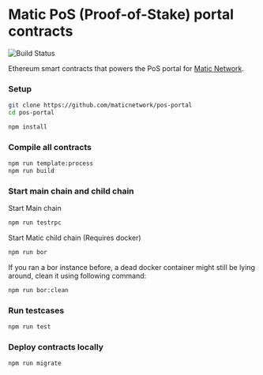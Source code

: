 # Matic PoS (Proof-of-Stake) portal contracts

![Build Status](https://github.com/maticnetwork/pos-portal/workflows/CI/badge.svg)

Ethereum smart contracts that powers the PoS portal for [Matic Network](https://matic.network).

### Setup

```bash
git clone https://github.com/maticnetwork/pos-portal
cd pos-portal

npm install
```

### Compile all contracts

```bash
npm run template:process
npm run build
```

### Start main chain and child chain

Start Main chain

```bash
npm run testrpc
```

Start Matic child chain (Requires docker)

```bash
npm run bor
```

If you ran a bor instance before, a dead docker container might still be lying around, clean it using following command:

```bash
npm run bor:clean
```

### Run testcases

```bash
npm run test
```

### Deploy contracts locally

```bash
npm run migrate
```
